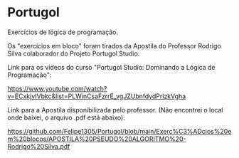 # Portugol
 Exercícios de lógica de programação.

Os "exercícios em bloco" foram tirados da Apostila do Professor Rodrigo Silva colaborador do Projeto Portugol Studio.

Link para os videos do curso "Portugol Studio: Dominando a Lógica de Programação":

https://www.youtube.com/watch?v=ECxkjvIVbkc&list=PLWinCsaFzrrE_vgJZUbnfdydPrlzkVgha

Link para a Apostila disponibilizada pelo professor. (Não encontrei o local onde baixei, o arquivo .pdf está abaixo):

https://github.com/Felipe1305/Portugol/blob/main/Exerc%C3%ADcios%20em%20blocos/APOSTILA%20PSEUDO%20ALGORITMO%20-Rodrigo%20Silva.pdf
